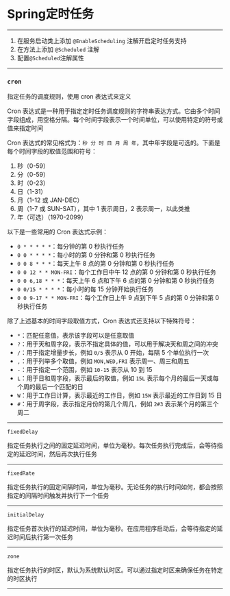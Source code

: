 # Spring定时任务



------



1. 在服务启动类上添加 `@EnableScheduling` 注解开启定时任务支持
2. 在方法上添加  `@Scheduled` 注解
3. 配置`@Scheduled`注解属性



------



### `cron`

指定任务的调度规则，使用 cron 表达式来定义

Cron 表达式是一种用于指定定时任务调度规则的字符串表达方式。它由多个时间字段组成，用空格分隔。每个时间字段表示一个时间单位，可以使用特定的符号或值来指定时间

Cron 表达式的常见格式为：`秒 分 时 日 月 周 年`，其中年字段是可选的。下面是每个时间字段的取值范围和符号：

1. 秒（0-59）
2. 分（0-59）
3. 时（0-23）
4. 日（1-31）
5. 月（1-12 或 JAN-DEC）
6. 周（1-7 或 SUN-SAT），其中 1 表示周日，2 表示周一，以此类推
7. 年（可选）（1970-2099）

以下是一些常用的 Cron 表达式示例：

- `0 * * * * *`：每分钟的第 0 秒执行任务
- `0 0 * * * *`：每小时的第 0 分钟和第 0 秒执行任务
- `0 0 8 * * *`：每天上午 8 点的第 0 分钟和第 0 秒执行任务
- `0 0 12 * * MON-FRI`：每个工作日中午 12 点的第 0 分钟和第 0 秒执行任务
- `0 0 6,18 * * *`：每天上午 6 点和下午 6 点的第 0 分钟和第 0 秒执行任务
- `0 0/15 * * * *`：每小时的每 15 分钟开始执行任务
- `0 0 9-17 * * MON-FRI`：每个工作日上午 9 点到下午 5 点的第 0 分钟和第 0 秒执行任务

除了上述基本的时间字段取值方式，Cron 表达式还支持以下特殊符号：

- `*`：匹配任意值，表示该字段可以是任意取值
- `?`：用于天和周字段，表示不指定具体的值，可以用于解决天和周之间的冲突
- `/`：用于指定增量步长，例如 `0/5` 表示从 0 开始，每隔 5 个单位执行一次
- `,`：用于列举多个取值，例如 `MON,WED,FRI` 表示周一、周三和周五
- `-`：用于指定一个范围，例如 `10-15` 表示从 10 到 15
- `L`：用于日和周字段，表示最后的取值，例如 `15L` 表示每个月的最后一天或每个周的最后一个匹配的日
- `W`：用于工作日计算，表示最近的工作日，例如 `15W` 表示最近的工作日到 15 日
- `#`：用于周字段，表示指定月份的第几个周几，例如 `2#3` 表示某个月的第三个周二



------



`fixedDelay`

指定任务执行之间的固定延迟时间，单位为毫秒。每次任务执行完成后，会等待指定的延迟时间，然后再次执行任务



------



`fixedRate`

指定任务执行的固定间隔时间，单位为毫秒。无论任务的执行时间如何，都会按照指定的间隔时间触发并执行下一个任务



------



`initialDelay`

指定任务首次执行的延迟时间，单位为毫秒。在应用程序启动后，会等待指定的延迟时间后执行第一次任务



------



`zone`

指定任务执行的时区，默认为系统默认时区。可以通过指定时区来确保任务在特定的时区执行



------

